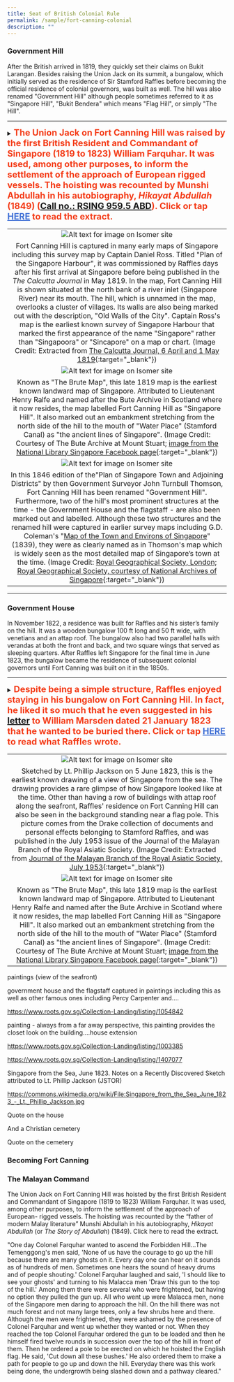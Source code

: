 ```yaml
---
title: Seat of British Colonial Rule
permalink: /sample/fort-canning-colonial
description: ""
---
```

### **Government Hill**

After the British arrived in 1819, they quickly set their claims on Bukit Larangan. Besides raising the Union Jack on its summit, a bungalow, which initially served as the residence of Sir Stamford Raffles before becoming the official residence of colonial governors, was built as well. The hill was also renamed "Government Hill" although people sometimes referred to it as "Singapore Hill", "Bukit Bendera" which means "Flag Hill", or simply "The Hill".

-----

<details>
<summary><span style="font-weight: 700; font-size: 20px; font-style: normal; color:#f43c18">The Union Jack on Fort Canning Hill was raised by the first British Resident and Commandant of Singapore (1819 to 1823) William Farquhar. It was used, among other purposes, to inform the settlement of the approach of European rigged vessels. The hoisting was recounted by Munshi Abdullah in his autobiography, <span style="font-style: italic;">Hikayat Abdullah</span> (1849) (<a href="https://eservice.nlb.gov.sg/item\_holding.aspx?bid=13606908" target="_blank">Call no.: RSING 959.5 ABD</a>). Click or tap <span style="font-weight: 700; text-decoration:underline; color:#4372d6">HERE</span> to read the extract.</span></summary>

<br>  

<span style="font-weight: 400; font-size: 20px; font-style: normal; color:#eb7044">"One day Colonel Farquhar wanted to ascend the Forbidden Hill...The Temenggong's men said, 'None of us have the courage to go up the hill because there are many ghosts on it. Every day one can hear on it sounds as of hundreds of men. Sometimes one hears the sound of heavy drums and of people shouting.' Colonel Farquhar laughed and said, 'I should like to see your ghosts' and turning to his Malacca men 'Draw this gun to the top of the hill.' Among them there were several who were frightened, but having no option they pulled the gun up. All who went up were Malacca men, none of the Singapore men daring to approach the hill. On the hill there was not much forest and not many large trees, only a few shrubs here and there. Although the men were frightened, they were ashamed by the presence of Colonel Farquhar and went up whether they wanted or not. When they reached the top Colonel Farquhar ordered the gun to be loaded and then he himself fired twelve rounds in succession over the top of the hill in front of them. Then he ordered a pole to be erected on which he hoisted the English flag. He said, 'Cut down all these bushes.' He also ordered them to make a path for people to go up and down the hill. Everyday there was this work being done, the undergrowth being slashed down and a pathway cleared."</span>

</details>

|   | 
|:--------:| 
| ![Alt text for image on Isomer site](/images/fc-plan-singapore-harbour-ross.jpg)|
| Fort Canning Hill is captured in many early maps of Singapore including this survey map by Captain Daniel Ross. Titled "Plan of the Singapore Harbour", it was commissioned by Raffles days after his first arrival at Singapore before being published in the *The Calcutta Journal* in May 1819. In the map, Fort Canning Hill is shown situated at the north bank of a river inlet (Singapore River) near its mouth. The hill, which is unnamed in the map, overlooks a cluster of villages. Its walls are also being marked out with the description, "Old Walls of the City". Captain Ross's map is the earliest known survey of Singapore Harbour that marked the first appearance of the name "Singapore" rather than "Singapoora" or "Sincapore" on a map or chart. (Image Credit: Extracted from [The Calcutta Journal, 6 April and 1 May 1819](https://eservice.nlb.gov.sg/item_holding.aspx?bid=203915124){:target="_blank"}) |
| ![Alt text for image on Isomer site](/images/fc-bute-map.jpg) |
| Known as "The Brute Map", this late 1819 map is the earliest known landward map of Singapore. Attributed to Lieutenant Henry Ralfe and named after the Bute Archive in Scotland where it now resides, the map labelled Fort Canning Hill as "Singapore Hill". It also marked out an embankment stretching from the north side of the hill to the mouth of "Water Place" (Stamford Canal) as "the ancient lines of Singapore". (Image Credit: Courtesy of The Bute Archive at Mount Stuart; [image from the National Library Singapore Facebook page](https://www.facebook.com/NationalLibrarySG/photos/a.791644427525812/2699500620073507/?type=1&theater){:target="_blank"})|
| ![Alt text for image on Isomer site](/images/fc-thomson-2.png)|
| In this 1846 edition of  the"Plan of Singapore Town and Adjoining Districts" by then Government Surveyor John Turnbull Thomson, Fort Canning Hill has been renamed "Government Hill". Furthermore, two of the hill's most prominent structures at the time - the Government House and the flagstaff - are also been marked out and labelled. Although these two structures and the renamed hill were captured in earlier survey maps including G.D. Coleman's "[Map of the Town and Environs of Singapore](https://www.nas.gov.sg/archivesonline/maps_building_plans/record-details/fb0ace86-115c-11e3-83d5-0050568939ad)" (1839), they were as clearly named as in Thomson's map which is widely seen as the most detailed map of Singapore’s town at the time. (Image Credit: [Royal Geographical Society, London; Royal Geographical Society, courtesy of National Archives of Singapore](https://www.nas.gov.sg/archivesonline/maps_building_plans/record-details/322cd444-035e-11e9-9481-001a4a5ba61b){:target="_blank"})|

_____

### **Government House**

In November 1822, a residence was built for Raffles and his sister’s family on the hill. It was a wooden bungalow 100 ft long and 50 ft wide, with venetians and an attap roof. The bungalow also had two parallel halls with verandas at both the front and back, and two square wings that served as sleeping quarters. After Raffles left Singapore for the final time in June 1823, the bungalow became the residence of subsequent colonial governors until Fort Canning was built on it in the 1850s.

-----

<details>
<summary><span style="font-weight: 700; font-size: 20px; font-style: normal; color:#f43c18">Despite being a simple structure, Raffles enjoyed staying in his bungalow on Fort Canning Hil. In fact, he liked it so much that he even suggested in his <a href="https://eservice.nlb.gov.sg/item\_holding.aspx?bid=13606908" target="_blank">letter</a> to William Marsden dated 21 January 1823 that he wanted to be buried there. Click or tap <span style="font-weight: 700; text-decoration:underline; color:#4372d6">HERE</span> to read what Raffles wrote.</span></summary>

<br>  

<span style="font-weight: 400; font-size: 20px; font-style: normal; color:#eb7044">"We have lately built a small bungalow on Singapore Hill, where though the height is inconsiderable, we find a great difference of climate. Nothing can be more interesting and beautiful than the view from this spot. I am happy to say the change has had a very beneficial effect on my health, which has been better during the last fortnight than I have known it for two years before. The tombs of the Malay Kings are however, close at hand; and I have settled that if it is my fate to die here, I shall take my place amongst them: this will, at any rate, be better than leaving one's bones at Bencoolen..."</span>

</details>

|   | 
|:--------:| 
| ![Alt text for image on Isomer site](/images/fc-fc-sketch.jpg)|
| Sketched by Lt. Phillip Jackson on 5 June 1823, this is the earliest known drawing of a view of Singapore from the sea. The drawing provides a rare glimpse of how Singapore looked like at the time. Other than having a row of buildings with attap roof along the seafront, Raffles' residence on Fort Canning Hill can also be seen in the background standing near a flag pole. This picture comes from the Drake collection of documents and personal effects belonging to Stamford Raffles, and was published in the July 1953 issue of the Journal of the Malayan Branch of the Royal Asiatic Society. (Image Credit: Extracted from [Journal of the Malayan Branch of the Royal Asiatic Society, July 1953](https://eservice.nlb.gov.sg/item_holding.aspx?bid=4982709){:target="_blank"}) |
| ![Alt text for image on Isomer site](/images/fc-bute-map.jpg) |
| Known as "The Brute Map", this late 1819 map is the earliest known landward map of Singapore. Attributed to Lieutenant Henry Ralfe and named after the Bute Archive in Scotland where it now resides, the map labelled Fort Canning Hill as "Singapore Hill". It also marked out an embankment stretching from the north side of the hill to the mouth of "Water Place" (Stamford Canal) as "the ancient lines of Singapore". (Image Credit: Courtesy of The Bute Archive at Mount Stuart; [image from the National Library Singapore Facebook page](https://www.facebook.com/NationalLibrarySG/photos/a.791644427525812/2699500620073507/?type=1&theater){:target="_blank"})|

paintings (view of the seafront)

government house and the flagstaff captured in paintings including this as well as other famous ones including Percy Carpenter and....

https://www.roots.gov.sg/Collection-Landing/listing/1054842

painting - always from a far away perspective, this painting provides the closet look on the building....house extension

https://www.roots.gov.sg/Collection-Landing/listing/1003385 

https://www.roots.gov.sg/Collection-Landing/listing/1407077 



Singapore from the Sea, June 1823. Notes on a Recently Discovered Sketch attributed to Lt. Phillip Jackson (JSTOR)

https://commons.wikimedia.org/wiki/File:Singapore_from_the_Sea_June_1823_-_Lt._Phillip_Jackson.jpg 



Quote on the house  

And a Christian cemetery

Quote on the cemetery

### **Becoming Fort Canning**

### **The Malayan Command**

The Union Jack on Fort Canning Hill was hoisted by the first British Resident and Commandant of Singapore (1819 to 1823) William Farquhar. It was used, among other purposes, to inform the settlement of the approach of European- rigged vessels. The hoisting was recounted by the “father of modern Malay literature” Munshi Abdullah in his autobiography, *Hikayat Abdullah* (or *The Story of Abdullah*) (1849). Click here to read the extract.

"One day Colonel Farquhar wanted to ascend the Forbidden Hill...The Temenggong's men said, 'None of us have the courage to go up the hill because there are many ghosts on it. Every day one can hear on it sounds as of hundreds of men. Sometimes one hears the sound of heavy drums and of people shouting.' Colonel Farquhar laughed and said, 'I should like to see your ghosts' and turning to his Malacca men 'Draw this gun to the top of the hill.' Among them there were several who were frightened, but having no option they pulled the gun up. All who went up were Malacca men, none of the Singapore men daring to approach the hill. On the hill there was not much forest and not many large trees, only a few shrubs here and there. Although the men were frightened, they were ashamed by the presence of Colonel Farquhar and went up whether they wanted or not. When they reached the top Colonel Farquhar ordered the gun to be loaded and then he himself fired twelve rounds in succession over the top of the hill in front of them. Then he ordered a pole to be erected on which he hoisted the English flag. He said, 'Cut down all these bushes.' He also ordered them to make a path for people to go up and down the hill. Everyday there was this work being done, the undergrowth being slashed down and a pathway cleared."